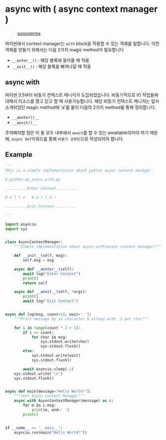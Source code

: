 # async with ( async context manager )
> [sooooprmx](https://soooprmx.com/archives/8629)

파이썬에서 context manager는 `with` block을 적용할 수 있는 객체를 말합니다.
이런 객체를 만들기 위해서는 다음 2가지 magic method가 필요합니다

- `__enter__()` : 해당 블록에 들어올 때 적용 
- `__exit__()` : 해당 블록을 빠져나갈 때 적용


## async with

파이썬 3.5부터 비동기 컨텍스트 매니저가 도입되었습니다. 비동기적으로 IO 작업들에 대해서 리소스를 열고 닫고 할 때 사용가능합니다.
해당 비동기 컨텍스트 매니저는 앞서 소개되었던 magic method에 'a'를 붙이 다음의 2가지 method를 통해 정의합니다.

- `__aenter()__`
- `__aexit()__` 

주의해야할 점은 이 둘 모두 내부에서 `await`를 할 수 있는 awaitable이어야 하기 때문에, `async def`키워드를 통해
`비동기 코루틴`으로 작성되어야 합니다.

## Example

```python
'''
THis is a simple implementation about pyhton async context manager.

$ python my_async_with.py

..........Enter Context..........

H e l l o   W o r l d !

..........Exit Context..........

'''

import asyncio
import sys


class AsyncContextManager:
    """Simple implementation about async with(async context manager)"""

    def __init__(self, msg):
        self.msg = msg

    async def __aenter__(self):
        await log("Enter Context")
        print()
        return self

    async def __aexit__(self, *args):
        print()
        await log("Exit Context")


async def log(msg, count=10, wait='.'):
    """Print message by an character & asleep with .1 per char"""

    for i in range(count * 2 + 1):
        if i == count:
            for char in msg:
                sys.stdout.write(char)
                sys.stdout.flush()
        else:
            sys.stdout.write(wait)
            sys.stdout.flush()

        await asyncio.sleep(.1)
    sys.stdout.write('\n')
    sys.stdout.flush()


async def main(message="Hello World!"):
    """Test Async Context Manager"""
    async with AsyncContextManager(message) as c:
        for m in c.msg:
            print(m, end=' ')
        print()


if __name__ == '__main__':
    asyncio.run(main("Hello World!"))
```
